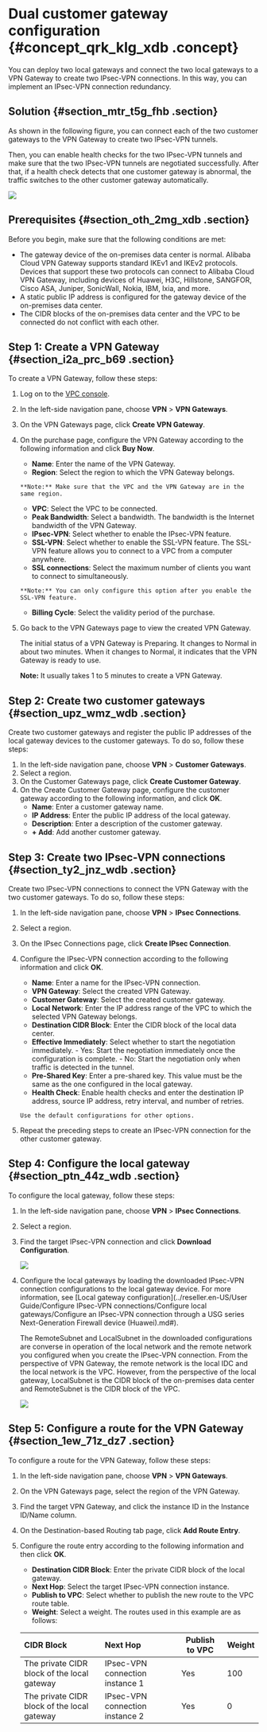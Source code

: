 # Dual customer gateway configuration {#concept_qrk_klg_xdb .concept}

You can deploy two local gateways and connect the two local gateways to a VPN Gateway to create two IPsec-VPN connections. In this way, you can implement an IPsec-VPN connection redundancy.

## Solution {#section_mtr_t5g_fhb .section}

As shown in the following figure, you can connect each of the two customer gateways to the VPN Gateway to create two IPsec-VPN tunnels.

Then, you can enable health checks for the two IPsec-VPN tunnels and make sure that the two IPsec-VPN tunnels are negotiated successfully. After that, if a health check detects that one customer gateway is abnormal, the traffic switches to the other customer gateway automatically.

![](http://static-aliyun-doc.oss-cn-hangzhou.aliyuncs.com/assets/img/136913/156161403841592_en-US.png)

## Prerequisites {#section_oth_2mg_xdb .section}

Before you begin, make sure that the following conditions are met:

-   The gateway device of the on-premises data center is normal. Alibaba Cloud VPN Gateway supports standard IKEv1 and IKEv2 protocols. Devices that support these two protocols can connect to Alibaba Cloud VPN Gateway, including devices of Huawei, H3C, Hillstone, SANGFOR, Cisco ASA, Juniper, SonicWall, Nokia, IBM, Ixia, and more.
-   A static public IP address is configured for the gateway device of the on-premises data center.
-   The CIDR blocks of the on-premises data center and the VPC to be connected do not conflict with each other.

## Step 1: Create a VPN Gateway {#section_i2a_prc_b69 .section}

To create a VPN Gateway, follow these steps:

1.  Log on to the [VPC console](https://partners-intl.aliyun.com/login-required#/vpc).
2.  In the left-side navigation pane, choose **VPN** \> **VPN Gateways**.
3.  On the VPN Gateways page, click **Create VPN Gateway**.
4.  On the purchase page, configure the VPN Gateway according to the following information and click **Buy Now**.
    -    **Name**: Enter the name of the VPN Gateway.
    -    **Region**: Select the region to which the VPN Gateway belongs.

        **Note:** Make sure that the VPC and the VPN Gateway are in the same region.

    -    **VPC**: Select the VPC to be connected.
    -    **Peak Bandwidth**: Select a bandwidth. The bandwidth is the Internet bandwidth of the VPN Gateway.
    -    **IPsec-VPN**: Select whether to enable the IPsec-VPN feature.
    -    **SSL-VPN**: Select whether to enable the SSL-VPN feature. The SSL-VPN feature allows you to connect to a VPC from a computer anywhere.
    -    **SSL connections**: Select the maximum number of clients you want to connect to simultaneously.

        **Note:** You can only configure this option after you enable the SSL-VPN feature.

    -    **Billing Cycle**: Select the validity period of the purchase.
5.  Go back to the VPN Gateways page to view the created VPN Gateway.

    The initial status of a VPN Gateway is Preparing. It changes to Normal in about two minutes. When it changes to Normal, it indicates that the VPN Gateway is ready to use.

    **Note:** It usually takes 1 to 5 minutes to create a VPN Gateway.


## Step 2: Create two customer gateways {#section_upz_wmz_wdb .section}

Create two customer gateways and register the public IP addresses of the local gateway devices to the customer gateways. To do so, follow these steps:

1.  In the left-side navigation pane, choose **VPN** \> **Customer Gateways**.
2.  Select a region.
3.  On the Customer Gateways page, click **Create Customer Gateway**.
4.  On the Create Customer Gateway page, configure the customer gateway according to the following information, and click **OK**.
    -    **Name**: Enter a customer gateway name.
    -    **IP Address**: Enter the public IP address of the local gateway.
    -    **Description**: Enter a description of the customer gateway.
    -    **+ Add**: Add another customer gateway.

## Step 3: Create two IPsec-VPN connections {#section_ty2_jnz_wdb .section}

Create two IPsec-VPN connections to connect the VPN Gateway with the two customer gateways. To do so, follow these steps:

1.  In the left-side navigation pane, choose **VPN** \> **IPsec Connections**.
2.  Select a region.
3.  On the IPsec Connections page, click **Create IPsec Connection**.
4.  Configure the IPsec-VPN connection according to the following information and click **OK**.
    -    **Name**: Enter a name for the IPsec-VPN connection.
    -    **VPN Gateway**: Select the created VPN Gateway.
    -    **Customer Gateway**: Select the created customer gateway.
    -    **Local Network**: Enter the IP address range of the VPC to which the selected VPN Gateway belongs.
    -    **Destination CIDR Block**: Enter the CIDR block of the local data center.
    -    **Effective Immediately**: Select whether to start the negotiation immediately.
        -   Yes: Start the negotiation immediately once the configuration is complete.
        -   No: Start the negotiation only when traffic is detected in the tunnel.
    -    **Pre-Shared Key**: Enter a pre-shared key. This value must be the same as the one configured in the local gateway.
    -    **Health Check**: Enable health checks and enter the destination IP address, source IP address, retry interval, and number of retries.

        Use the default configurations for other options.

5.  Repeat the preceding steps to create an IPsec-VPN connection for the other customer gateway.

## Step 4: Configure the local gateway {#section_ptn_44z_wdb .section}

To configure the local gateway, follow these steps:

1.  In the left-side navigation pane, choose **VPN** \> **IPsec Connections**.
2.  Select a region.
3.  Find the target IPsec-VPN connection and click **Download Configuration**.

    ![](http://static-aliyun-doc.oss-cn-hangzhou.aliyuncs.com/assets/img/136913/156161403841714_en-US.png)

4.  Configure the local gateways by loading the downloaded IPsec-VPN connection configurations to the local gateway device. For more information, see [Local gateway configuration](../reseller.en-US/User Guide/Configure IPsec-VPN connections/Configure local gateways/Configure an IPsec-VPN connection through a USG series Next-Generation Firewall device (Huawei).md#).

    The RemoteSubnet and LocalSubnet in the downloaded configurations are converse in operation of the local network and the remote network you configured when you create the IPsec-VPN connection. From the perspective of VPN Gateway, the remote network is the local IDC and the local network is the VPC. However, from the perspective of the local gateway, LocalSubnet is the CIDR block of the on-premises data center and RemoteSubnet is the CIDR block of the VPC.

    ![](http://static-aliyun-doc.oss-cn-hangzhou.aliyuncs.com/assets/img/136913/156161403841715_en-US.png)


## Step 5: Configure a route for the VPN Gateway {#section_1ew_71z_dz7 .section}

To configure a route for the VPN Gateway, follow these steps:

1.  In the left-side navigation pane, choose **VPN** \> **VPN Gateways**.
2.  On the VPN Gateways page, select the region of the VPN Gateway.
3.  Find the target VPN Gateway, and click the instance ID in the Instance ID/Name column.
4.  On the Destination-based Routing tab page, click **Add Route Entry**.
5.  Configure the route entry according to the following information and then click **OK**.

    -    **Destination CIDR Block**: Enter the private CIDR block of the local gateway.
    -    **Next Hop**: Select the target IPsec-VPN connection instance.
    -    **Publish to VPC**: Select whether to publish the new route to the VPC route table.
    -    **Weight**: Select a weight.
    The routes used in this example are as follows:

    |CIDR Block|Next Hop|Publish to VPC|Weight|
    |:---------|:-------|--------------|------|
    |The private CIDR block of the local gateway|IPsec-VPN connection instance 1|Yes|100|
    |The private CIDR block of the local gateway|IPsec-VPN connection instance 2|Yes|0|


